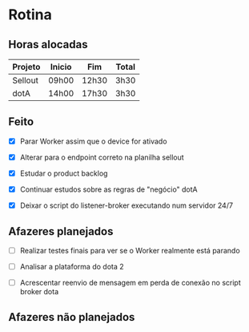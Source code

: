# Rotina

## Horas alocadas

Projeto | Inicio | Fim | Total
--------|-------|-------|------
Sellout | 09h00 | 12h30 | 3h30
dotA    | 14h00 | 17h30 | 3h30

## Feito

- [x] Parar Worker assim que o device for ativado
- [x] Alterar para o endpoint correto na planilha sellout

- [x] Estudar o product backlog
- [x] Continuar estudos sobre as regras de "negócio" dotA
- [x] Deixar o script do listener-broker executando num servidor 24/7

## Afazeres planejados

- [ ] Realizar testes finais para ver se o Worker realmente está parando

- [ ] Analisar a plataforma do dota 2
- [ ] Acrescentar reenvio de mensagem em perda de conexão no script broker dota

## Afazeres não planejados


<!--stackedit_data:
eyJoaXN0b3J5IjpbODczMTAyODYyLDE1MDI1ODg4NTYsLTE0MD
IzOTMyNDgsLTg2NDY4OTk5Miw5ODYzNTIyNCwxNzk0NjI2MDEs
LTEwNjE4MTY4MzYsMTE4MzU2ODI0NywtMTc5MDEzMTgzMiw0ND
IzODA3NzcsOTc0OTgwMTQ1LC0xMzM5NjU2NjcyXX0=
-->